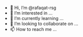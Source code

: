 - 👋 Hi, I’m @rafaqat-rsg
- 👀 I’m interested in ...
- 🌱 I’m currently learning ...
- 💞️ I’m looking to collaborate on ...
- 📫 How to reach me ...

<!---
rafaqat-rsg/rafaqat-rsg is a ✨ special ✨ repository because its `README.md` (this file) appears on your GitHub profile.
You can click the Preview link to take a look at your changes.
--->
